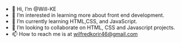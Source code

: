 - 👋 Hi, I’m @Will-KE
- 👀 I’m interested in learning more about front end development.
- 🌱 I’m currently learning HTML,CSS, and JavaScript.
- 💞️ I’m looking to collaborate on HTML, CSS and Javascript projects.
- 📫 How to reach me is at wilfredkorir46@gmail.com

<!---
Will-KE/Will-KE is a ✨ special ✨ repository because its `README.md` (this file) appears on your GitHub profile.
You can click the Preview link to take a look at your changes.
--->
